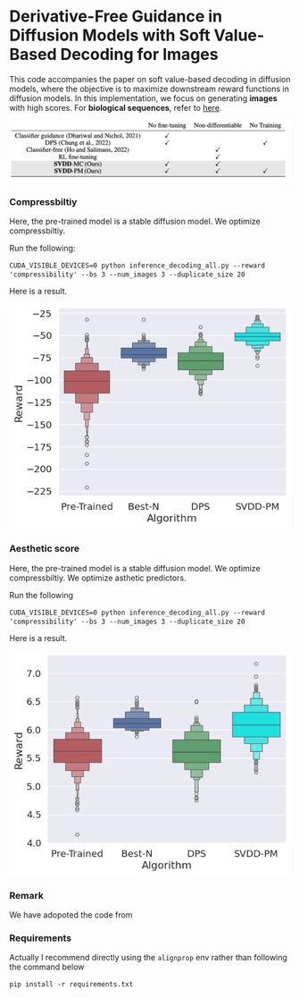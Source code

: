 # Derivative-Free Guidance in Diffusion Models with Soft Value-Based Decoding for Images 

This code accompanies the paper on soft value-based decoding in diffusion models, where the objective is to maximize downstream reward functions in diffusion models. In this implementation, we focus on generating **images** with high scores. For **biological sequences**, refer to [here](https://github.com/masa-ue/SVDD). 

![image](./media/summary_algorithm.png)


### Compressbiltiy 

Here, the pre-trained model is a stable diffusion model. We optimize compressbiltiy.  

Run the following: 

```
CUDA_VISIBLE_DEVICES=0 python inference_decoding_all.py --reward 'compressibility' --bs 3 --num_images 3 --duplicate_size 20 
```

Here is a result. 

![image](./media/Images_compress.png)

### Aesthetic score  

Here, the pre-trained model is a stable diffusion model. We optimize compressbiltiy. We optimize asthetic predictors.  

Run the following 

```
CUDA_VISIBLE_DEVICES=0 python inference_decoding_all.py --reward 'compressibility' --bs 3 --num_images 3 --duplicate_size 20 
```
Here is a result. 

![image](./media/Images_asthetic.png)


### Remark 

We have adopoted the code from  



### Requirements

Actually I recommend directly using the `alignprop` env rather than following the command below 

```
pip install -r requirements.txt
```

